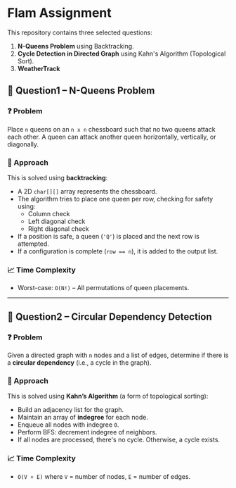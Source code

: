 # Flam Assignment

This repository contains three selected questions:

1. **N-Queens Problem** using Backtracking.
2. **Cycle Detection in Directed Graph** using Kahn's Algorithm (Topological Sort).
3. **WeatherTrack**

## 📘 Question1 – N-Queens Problem

### ❓ Problem

Place `n` queens on an `n x n` chessboard such that no two queens attack each other. A queen can attack another queen horizontally, vertically, or diagonally.

### 🧠 Approach

This is solved using **backtracking**:

- A 2D `char[][]` array represents the chessboard.
- The algorithm tries to place one queen per row, checking for safety using:
  - Column check
  - Left diagonal check
  - Right diagonal check
- If a position is safe, a queen (`'Q'`) is placed and the next row is attempted.
- If a configuration is complete (`row == n`), it is added to the output list.

### 📈 Time Complexity

- Worst-case: `O(N!)` – All permutations of queen placements.

---

## 📗 Question2 – Circular Dependency Detection

### ❓ Problem

Given a directed graph with `n` nodes and a list of edges, determine if there is a **circular dependency** (i.e., a cycle in the graph).

### 🧠 Approach

This is solved using **Kahn’s Algorithm** (a form of topological sorting):

- Build an adjacency list for the graph.
- Maintain an array of **indegree** for each node.
- Enqueue all nodes with indegree `0`.
- Perform BFS: decrement indegree of neighbors.
- If all nodes are processed, there's no cycle. Otherwise, a cycle exists.

### 📈 Time Complexity

- `O(V + E)` where `V` = number of nodes, `E` = number of edges.

